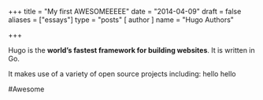 +++
title = "My first AWESOMEEEEE"
date = "2014-04-09"
draft = false
aliases = ["essays"]
type = "posts"
[ author ]
  name = "Hugo Authors"

+++

Hugo is the **world’s fastest framework for building websites**. It is written in Go.

It makes use of a variety of open source projects including:
hello hello

#Awesome
